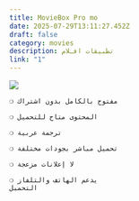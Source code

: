 ```yaml
---
title: MovieBox Pro mo
date: 2025-07-29T13:11:27.452Z
draft: false
category: movies
description: تطبيقات افـلام
link: "1"
---
```



![](/images/uploads/1000109981.png)

```
❍ مفتوح بالكامل بدون اشتراك

❍ المحتوى متاح للتحميل 

❍ ترجمة عربية 

❍ تحميل مباشر بجودات مختلفة

❍ لا إعلانات مزعجة

❍ يدعم الهاتف والتلفاز 
التحمبل
```